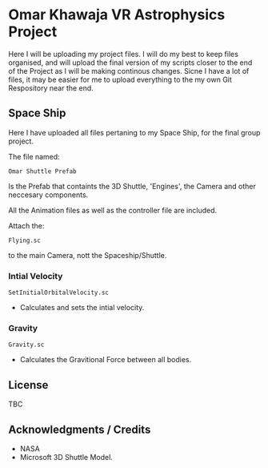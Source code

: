 # **Omar Khawaja** VR Astrophysics Project

Here I will be uploading my project files. I will do my best to keep files organised, and will upload the final version of my scripts closer to the end of the Project as I will be making continous changes. Sicne I have a lot of files, it may be easier for me to upload everything to the my own Git Respository near the end. 

## Space Ship

Here I have uploaded all files pertaning to my Space Ship, for the final group project. 

The file named:
```
Omar Shuttle Prefab
```
Is the Prefab that containts the 3D Shuttle, 'Engines', the Camera and other neccesary components. 

All the Animation files as well as the controller file are included.  

Attach the:
```
Flying.sc
``` 
to the main Camera, nott the Spaceship/Shuttle. 

### Intial Velocity 

```
SetInitialOrbitalVelocity.sc
``` 

* Calculates and sets the intial velocity. 

### Gravity 

```
Gravity.sc
``` 
* Calculates the Gravitional Force between all bodies.


## License

TBC

## Acknowledgments / Credits

* NASA 
* Microsoft 3D Shuttle Model. 
